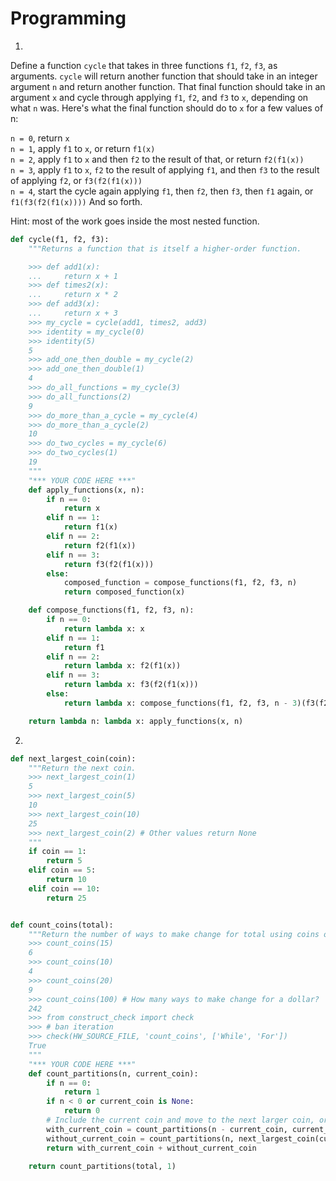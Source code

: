 # Programming
1. 
Define a function `cycle` that takes in three functions `f1`, `f2`, `f3`, as arguments. `cycle` will return another function that should take in an integer argument `n` and return another function. That final function should take in an argument `x` and cycle through applying `f1`, `f2`, and `f3` to `x`, depending on what `n` was. Here's what the final function should do to `x` for a few values of n:

`n = 0`, return `x`  
`n = 1`, apply `f1` to `x`, or return `f1(x)`  
`n = 2`, apply `f1` to `x` and then `f2` to the result of that, or return `f2(f1(x))`  
`n = 3`, apply `f1` to `x`, `f2` to the result of applying `f1`, and then `f3` to the result of applying `f2`, or `f3(f2(f1(x)))`  
`n = 4`, start the cycle again applying `f1`, then `f2`, then `f3`, then `f1` again, or `f1(f3(f2(f1(x))))`
    And so forth.
    
Hint: most of the work goes inside the most nested function.
```Python
def cycle(f1, f2, f3):
    """Returns a function that is itself a higher-order function.

    >>> def add1(x):
    ...     return x + 1
    >>> def times2(x):
    ...     return x * 2
    >>> def add3(x):
    ...     return x + 3
    >>> my_cycle = cycle(add1, times2, add3)
    >>> identity = my_cycle(0)
    >>> identity(5)
    5
    >>> add_one_then_double = my_cycle(2)
    >>> add_one_then_double(1)
    4
    >>> do_all_functions = my_cycle(3)
    >>> do_all_functions(2)
    9
    >>> do_more_than_a_cycle = my_cycle(4)
    >>> do_more_than_a_cycle(2)
    10
    >>> do_two_cycles = my_cycle(6)
    >>> do_two_cycles(1)
    19
    """
    "*** YOUR CODE HERE ***"
    def apply_functions(x, n):
        if n == 0:
            return x
        elif n == 1:
            return f1(x)
        elif n == 2:
            return f2(f1(x))
        elif n == 3:
            return f3(f2(f1(x)))
        else:
            composed_function = compose_functions(f1, f2, f3, n)
            return composed_function(x)

    def compose_functions(f1, f2, f3, n):
        if n == 0:
            return lambda x: x
        elif n == 1:
            return f1
        elif n == 2:
            return lambda x: f2(f1(x))
        elif n == 3:
            return lambda x: f3(f2(f1(x)))
        else:
            return lambda x: compose_functions(f1, f2, f3, n - 3)(f3(f2(f1(x))))

    return lambda n: lambda x: apply_functions(x, n)

```

2. 
```Python
def next_largest_coin(coin):
    """Return the next coin. 
    >>> next_largest_coin(1)
    5
    >>> next_largest_coin(5)
    10
    >>> next_largest_coin(10)
    25
    >>> next_largest_coin(2) # Other values return None
    """
    if coin == 1:
        return 5
    elif coin == 5:
        return 10
    elif coin == 10:
        return 25


def count_coins(total):
    """Return the number of ways to make change for total using coins of value of 1, 5, 10, 25.
    >>> count_coins(15)
    6
    >>> count_coins(10)
    4
    >>> count_coins(20)
    9
    >>> count_coins(100) # How many ways to make change for a dollar?
    242
    >>> from construct_check import check
    >>> # ban iteration
    >>> check(HW_SOURCE_FILE, 'count_coins', ['While', 'For'])                                          
    True
    """
    "*** YOUR CODE HERE ***"
    def count_partitions(n, current_coin):
        if n == 0:
            return 1
        if n < 0 or current_coin is None:
            return 0
        # Include the current coin and move to the next larger coin, or exclude the current coin
        with_current_coin = count_partitions(n - current_coin, current_coin)
        without_current_coin = count_partitions(n, next_largest_coin(current_coin))
        return with_current_coin + without_current_coin

    return count_partitions(total, 1)
```